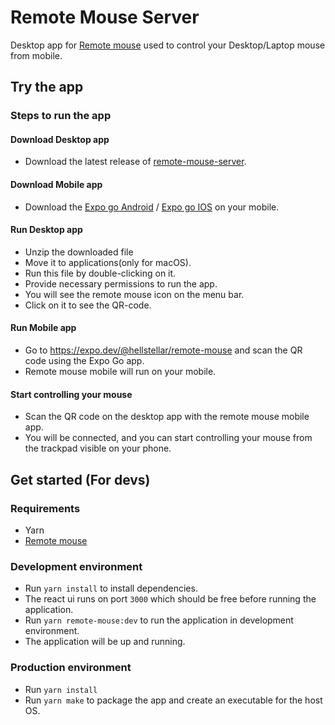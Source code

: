 # Remote Mouse Server
Desktop app for [Remote mouse](https://github.com/Hellstellar/remote-mouse) used to control your Desktop/Laptop mouse from mobile.


## Try the app
### Steps to run the app

#### Download Desktop app
- Download the latest release of [remote-mouse-server](https://github.com/Hellstellar/remote-mouse-server/releases/download/v0.5.0-alpha/Remote.Mouse-darwin-x64-0.5.0.zip).
#### Download Mobile app
- Download the [Expo go Android](https://play.google.com/store/apps/details?id=host.exp.exponent&hl=en_IN&gl=US) /
  [Expo go IOS](https://apps.apple.com/us/app/expo-go/id982107779) on your mobile.
#### Run Desktop app
- Unzip the downloaded file 
- Move it to applications(only for macOS).
- Run this file by double-clicking on it.
- Provide necessary permissions to run the app.
- You will see the remote mouse icon on the menu bar.
- Click on it to see the QR-code.
#### Run Mobile app
- Go to https://expo.dev/@hellstellar/remote-mouse and scan the QR code using the Expo Go app.
- Remote mouse mobile will run on your mobile.
#### Start controlling your mouse
- Scan the QR code on the desktop app with the remote mouse mobile app.
- You will be connected, and you can start controlling your mouse from the trackpad visible on your phone.

## Get started (For devs)
### Requirements
- Yarn
- [Remote mouse](https://github.com/Hellstellar/remote-mouse)
### Development environment
- Run `yarn install` to install dependencies.
- The react ui runs on port `3000` which should be free before running the application.
- Run `yarn remote-mouse:dev` to run the application in development environment.
- The application will be up and running.

### Production environment
- Run `yarn install`
- Run `yarn make` to package the app and create an executable for the host OS.

